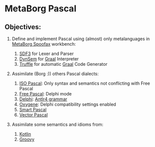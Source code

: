 # MetaBorg Pascal

## Objectives:

1. Define and implement Pascal using (almost) only metalanguages in [MetaBorg Spoofax](https://www.metaborg.org/) workbench:
   1. [SDF3](https://www.metaborg.org/en/latest/source/langdev/meta/lang/sdf3/index.html) for Lexer and Parser
   2. [DynSem](https://www.metaborg.org/en/latest/source/langdev/meta/lang/dynsem/index.html) for [Graal](http://www.oracle.com/technetwork/oracle-labs/program-languages/overview/index.html) Interpreter
   3. [Truffle](https://github.com/oracle/graal/tree/master/truffle) for automatic [Graal](http://www.oracle.com/technetwork/oracle-labs/program-languages/overview/index.html) Code Generator 
   
2. Assimilate (Borg :)) others Pascal dialects: 
   1. [ISO Pascal](http://www.pascal-central.com/iso7185.html): Only syntax and semantics not conflicting with Free Pascal
   2. [Free Pascal](https://www.freepascal.org/docs-html/current/ref/ref.html): Delphi mode 
   3. [Delphi](http://docwiki.embarcadero.com/RADStudio/Rio/en/Delphi_Language_Guide_Index): [Antlr4 grammar](https://github.com/gotthardsen/Delphi-ANTRL4-Grammar/blob/master/Delphi.g4)
   4. [Oxygene](https://docs.elementscompiler.com/Oxygene/Delphi/): Delphi compatibility settings enabled
   5. [Smart Pascal](http://samples.leanpub.com/asmartbook-sample.pdf)
   6. [Vector Pascal](https://ufpr.dl.sourceforge.net/project/vectorpascalcom/manual.pdf)
  
3. Assimilate some semantics and idioms from:
   1. [Kotlin](https://kotlinlang.org/docs/reference/)
   2. [Groovy](http://groovy-lang.org/documentation.html)
  
